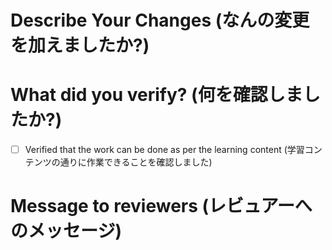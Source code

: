 # Describe Your Changes (なんの変更を加えましたか?)

# What did you verify? (何を確認しましたか?)

- [ ] Verified that the work can be done as per the learning content (学習コンテンツの通りに作業できることを確認しました)

# Message to reviewers (レビュアーへのメッセージ)


